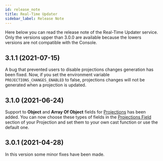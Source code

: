 ```yaml
---
id: release_note
title: Real-Time Updater
sidebar_label: Release Note
---
```


Here below you can read the release note of the Real-Time Updater service. Only the versions upper than 3.0.0 are available because the lowers versions are not compatible with the Console. 
## 3.1.1 (2021-07-15)

A bug that prevented users to disable projections changes generation has been fixed. Now, if you set the environment variable `PROJECTIONS_CHANGES_ENABLED` to false, projections changes will not be generated when a projection is updated.

## 3.1.0 (2021-06-24)

Support to **Object** and **Array Of Object** fields for [Projections](../create_projection) has been added. You can now choose these types of fields in the [Projections Field](../create_projection#projection-fields) section of your Projection and set them to your own cast function or use the default one.

## 3.0.1 (2021-04-28)

In this version some minor fixes have been made.

